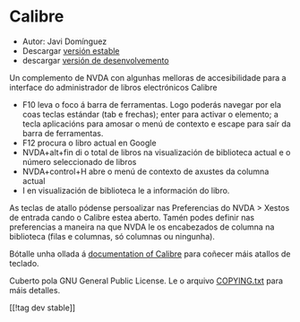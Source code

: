 # Calibre #
  
* Autor: Javi Domínguez
* Descargar [versión estable][1]
* descargar [versión de desenvolvemento][2]
  
 Un complemento de NVDA con algunhas melloras de accesibilidade para a interface do administrador de libros electrónicos Calibre

* F10 leva o foco á barra de ferramentas. Logo poderás navegar por ela coas teclas estándar (tab e frechas); enter para activar o elemento; a tecla aplicacións para amosar o menú de contexto e escape para saír da barra de ferramentas.
* F12 procura o libro actual en Google
* NVDA+alt+fin di o total de libros na visualización de biblioteca actual e o número seleccionado de libros
* NVDA+control+H abre o menú de contexto de axustes da columna actual
* I en visualización de biblioteca le a información do libro.
 
As teclas de atallo pódense persoalizar nas Preferencias do NVDA > Xestos de entrada cando o Calibre estea aberto. Tamén podes definir nas preferencias a maneira na que NVDA le os encabezados de columna na biblioteca (filas e columnas, só columnas ou ningunha).
 
 Bótalle unha ollada á [documentation of Calibre][3] para coñecer máis atallos de teclado.
 
  
Cuberto pola GNU General Public License. Le o arquivo [COPYING.txt][4] para máis detalles.  
    
[[!tag dev stable]]

[1]: https://addons.nvda-project.org/files/get.php?file=cae

[2]: https://addons.nvda-project.org/files/get.php?file=cae-dev

[3]: https://manual.calibre-ebook.com/gui.html

[4]: https://github.com/javidominguez/Calibre/blob/master/COPYING.txt


